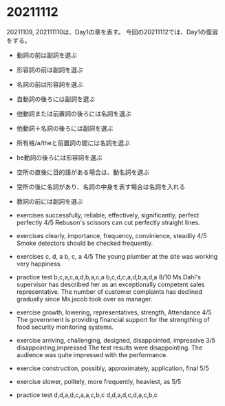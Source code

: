 # 20211112

20211109, 202111110は、Day1の章を表す。
今回の20211112では、Day1の復習をする。

- 動詞の前は副詞を選ぶ
- 形容詞の前は副詞を選ぶ
- 名詞の前は形容詞を選ぶ

- 自動詞の後ろには副詞を選ぶ
- 他動詞または前置詞の後ろには名詞を選ぶ
- 他動詞＋名詞の後ろには副詞を選ぶ
- 所有格/a/theと前置詞の間には名詞を選ぶ

- be動詞の後ろには形容詞を選ぶ

- 空所の直後に目的語がある場合は、動名詞を選ぶ

- 空所の後に名詞があり、名詞の中身を表す場合は名詞を入れる
- 数詞の前には副詞を選ぶ

- exercises
successfully, reliable, effectively, significantly, perfect perfectly
4/5
Rebuson's scissors can cut perfectly straight lines.

- exercises
clearly, importance, frequency, convinience, steadily
4/5
Smoke detectors should be checked frequently.

- exercises
c, d, a b, c, a
4/5
The young plumber at the site was working very happiness.

- practice test
b,c,a,c,a,d,b,a,c,a
b,c,d,c,a,d,b,a,d,a
8/10
Ms.Dahl's supervisor has described her as an exceptionally competent sales representative.
The number of customer complaints has declined gradually since Ms.jacob took over as manager.

- exercise
growth, lowering, representatives, strength, Attendance
4/5
The government is providing financial support for the strengthing of food security monitoring systems.

- exercise
arriving, challenging, designed, disappointed, impressive
3/5 disappointing,impressed
The test results were disappointing.
The audience was quite impressed with the performance.

- exercise
construction, possibly, approximately, application, final
5/5

- exercise
slower, politely, more frequently, heaviest, as
5/5

- practice test
d,d,a,d,c,a,a,c,b,c
d,d,a,d,c,d,a,c,b,c
